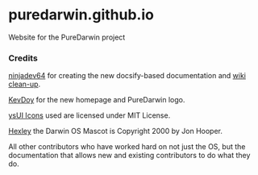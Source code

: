 # puredarwin.github.io
Website for the PureDarwin project


### Credits
[ninjadev64](https://github.com/ninjadev64) for creating the new docsify-based documentation and [wiki clean-up](https://github.com/ninjadev64/puredarwin-wiki/commits/main/).

[KevDoy](https://github.com/kevdoy) for the new homepage and PureDarwin logo.

[ysUI Icons](https://ysui.org) used are licensed under MIT License.

[Hexley](http://www.hexley.com/) the Darwin OS Mascot is Copyright 2000 by Jon Hooper.

All other contributors who have worked hard on not just the OS, but the documentation that allows new and existing contributors to do what they do.
